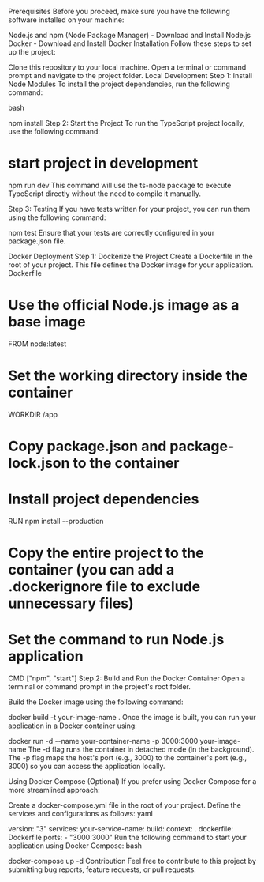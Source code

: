 Prerequisites
Before you proceed, make sure you have the following software installed on your machine:

Node.js and npm (Node Package Manager) - Download and Install Node.js
Docker - Download and Install Docker
Installation
Follow these steps to set up the project:

Clone this repository to your local machine.
Open a terminal or command prompt and navigate to the project folder.
Local Development
Step 1: Install Node Modules
To install the project dependencies, run the following command:

bash

npm install
Step 2: Start the Project
To run the TypeScript project locally, use the following command:

# start project in development

npm run dev
This command will use the ts-node package to execute TypeScript directly without the need to compile it manually.

Step 3: Testing
If you have tests written for your project, you can run them using the following command:

npm test
Ensure that your tests are correctly configured in your package.json file.

Docker Deployment
Step 1: Dockerize the Project
Create a Dockerfile in the root of your project. This file defines the Docker image for your application.
Dockerfile

# Use the official Node.js image as a base image

FROM node:latest

# Set the working directory inside the container

WORKDIR /app

# Copy package.json and package-lock.json to the container

# Install project dependencies

RUN npm install --production

# Copy the entire project to the container (you can add a .dockerignore file to exclude unnecessary files)

# Set the command to run Node.js application

CMD ["npm", "start"]
Step 2: Build and Run the Docker Container
Open a terminal or command prompt in the project's root folder.

Build the Docker image using the following command:

docker build -t your-image-name .
Once the image is built, you can run your application in a Docker container using:

docker run -d --name your-container-name -p 3000:3000 your-image-name
The -d flag runs the container in detached mode (in the background). The -p flag maps the host's port (e.g., 3000) to the container's port (e.g., 3000) so you can access the application locally.

Using Docker Compose (Optional)
If you prefer using Docker Compose for a more streamlined approach:

Create a docker-compose.yml file in the root of your project. Define the services and configurations as follows:
yaml

version: "3"
services:
your-service-name:
build:
context: .
dockerfile: Dockerfile
ports: - "3000:3000"
Run the following command to start your application using Docker Compose:
bash

docker-compose up -d
Contribution
Feel free to contribute to this project by submitting bug reports, feature requests, or pull requests.
